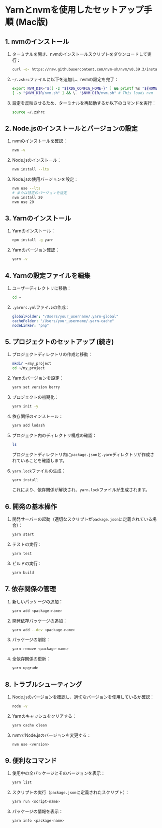 # Yarnとnvmを使用したセットアップ手順 (Mac版)

## 1. nvmのインストール
1. ターミナルを開き、nvmのインストールスクリプトをダウンロードして実行：
    ```bash
    curl -o- https://raw.githubusercontent.com/nvm-sh/nvm/v0.39.3/install.sh | bash
    ```
2. `~/.zshrc`ファイルに以下を追加し、nvmの設定を完了：
    ```bash
    export NVM_DIR="$([ -z "${XDG_CONFIG_HOME-}" ] && printf %s "${HOME}/.nvm" || printf %s "${XDG_CONFIG_HOME}/nvm")"
    [ -s "$NVM_DIR/nvm.sh" ] && \. "$NVM_DIR/nvm.sh" # This loads nvm
    ```
3. 設定を反映させるため、ターミナルを再起動するか以下のコマンドを実行：
    ```bash
    source ~/.zshrc
    ```

## 2. Node.jsのインストールとバージョンの設定
1. nvmのインストールを確認：
    ```bash
    nvm -v
    ```
2. Node.jsのインストール：
    ```bash
    nvm install --lts
    ```
3. Node.jsの使用バージョンを設定：
    ```bash
    nvm use --lts
    # または特定のバージョンを指定
    nvm install 20
    nvm use 20
    ```

## 3. Yarnのインストール
1. Yarnのインストール：
    ```bash
    npm install -g yarn
    ```
2. Yarnのバージョン確認：
    ```bash
    yarn -v
    ```

## 4. Yarnの設定ファイルを編集
1. ユーザーディレクトリに移動：
    ```bash
    cd ~
    ```
2. `.yarnrc.yml`ファイルの作成：
    ```yaml
    globalFolder: "/Users/your_username/.yarn-global"
    cacheFolder: "/Users/your_username/.yarn-cache"
    nodeLinker: "pnp"
    ```
## 5. プロジェクトのセットアップ (続き)
1. プロジェクトディレクトリの作成と移動：
    ```bash
    mkdir ~/my_project
    cd ~/my_project
    ```
2. Yarnのバージョンを設定：
    ```bash
    yarn set version berry
    ```
3. プロジェクトの初期化：
    ```bash
    yarn init -y
    ```
4. 依存関係のインストール：
    ```bash
    yarn add lodash
    ```
5. プロジェクト内のディレクトリ構成の確認：
    ```bash
    ls
    ```
    プロジェクトディレクトリ内に`package.json`と`.yarn`ディレクトリが作成されていることを確認します。

6. `yarn.lock`ファイルの生成：
    ```bash
    yarn install
    ```
    これにより、依存関係が解決され、`yarn.lock`ファイルが生成されます。

## 6. 開発の基本操作
1. 開発サーバーの起動（適切なスクリプトが`package.json`に定義されている場合）：
    ```bash
    yarn start
    ```
2. テストの実行：
    ```bash
    yarn test
    ```
3. ビルドの実行：
    ```bash
    yarn build
    ```

## 7. 依存関係の管理
1. 新しいパッケージの追加：
    ```bash
    yarn add <package-name>
    ```
2. 開発依存パッケージの追加：
    ```bash
    yarn add --dev <package-name>
    ```
3. パッケージの削除：
    ```bash
    yarn remove <package-name>
    ```
4. 全依存関係の更新：
    ```bash
    yarn upgrade
    ```

## 8. トラブルシューティング
1. Node.jsのバージョンを確認し、適切なバージョンを使用しているか確認：
    ```bash
    node -v
    ```
2. Yarnのキャッシュをクリアする：
    ```bash
    yarn cache clean
    ```
3. nvmでNode.jsのバージョンを変更する：
    ```bash
    nvm use <version>
    ```

## 9. 便利なコマンド
1. 使用中の全パッケージとそのバージョンを表示：
    ```bash
    yarn list
    ```
2. スクリプトの実行（`package.json`に定義されたスクリプト）：
    ```bash
    yarn run <script-name>
    ```
3. パッケージの情報を表示：
    ```bash
    yarn info <package-name>
    ```


